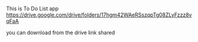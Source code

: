 This is To Do List app https://drive.google.com/drive/folders/17hgm42WAeRSszqpTg08ZLyFzzz8vqFaA

you can download from the drive link shared
